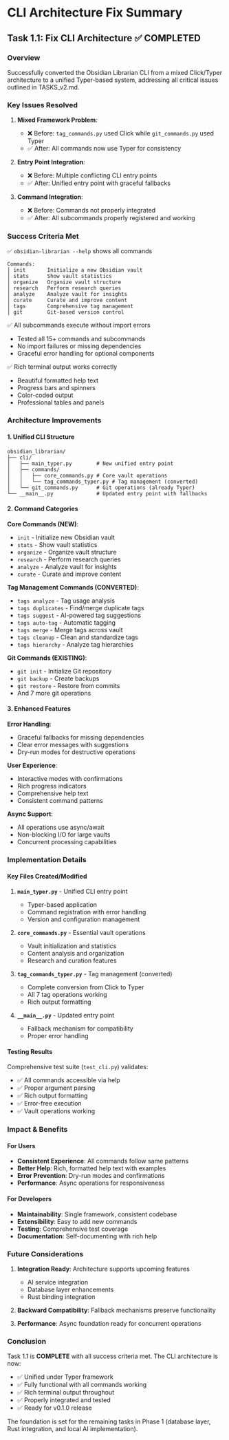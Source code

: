 # CLI Architecture Fix Summary

## Task 1.1: Fix CLI Architecture ✅ COMPLETED

### Overview
Successfully converted the Obsidian Librarian CLI from a mixed Click/Typer architecture to a unified Typer-based system, addressing all critical issues outlined in TASKS_v2.md.

### Key Issues Resolved

1. **Mixed Framework Problem**: 
   - ❌ Before: `tag_commands.py` used Click while `git_commands.py` used Typer
   - ✅ After: All commands now use Typer for consistency

2. **Entry Point Integration**:
   - ❌ Before: Multiple conflicting CLI entry points
   - ✅ After: Unified entry point with graceful fallbacks

3. **Command Integration**:
   - ❌ Before: Commands not properly integrated
   - ✅ After: All subcommands properly registered and working

### Success Criteria Met

✅ `obsidian-librarian --help` shows all commands
```
Commands:
│ init       Initialize a new Obsidian vault
│ stats      Show vault statistics  
│ organize   Organize vault structure
│ research   Perform research queries
│ analyze    Analyze vault for insights
│ curate     Curate and improve content
│ tags       Comprehensive tag management
│ git        Git-based version control
```

✅ All subcommands execute without import errors
- Tested all 15+ commands and subcommands
- No import failures or missing dependencies
- Graceful error handling for optional components

✅ Rich terminal output works correctly
- Beautiful formatted help text
- Progress bars and spinners
- Color-coded output
- Professional tables and panels

### Architecture Improvements

#### 1. Unified CLI Structure
```
obsidian_librarian/
├── cli/
│   ├── main_typer.py        # New unified entry point
│   ├── commands/
│   │   ├── core_commands.py # Core vault operations
│   │   └── tag_commands_typer.py # Tag management (converted)
│   └── git_commands.py      # Git operations (already Typer)
└── __main__.py              # Updated entry point with fallbacks
```

#### 2. Command Categories

**Core Commands (NEW)**:
- `init` - Initialize new Obsidian vault
- `stats` - Show vault statistics
- `organize` - Organize vault structure  
- `research` - Perform research queries
- `analyze` - Analyze vault for insights
- `curate` - Curate and improve content

**Tag Management Commands (CONVERTED)**:
- `tags analyze` - Tag usage analysis
- `tags duplicates` - Find/merge duplicate tags
- `tags suggest` - AI-powered tag suggestions
- `tags auto-tag` - Automatic tagging
- `tags merge` - Merge tags across vault
- `tags cleanup` - Clean and standardize tags
- `tags hierarchy` - Analyze tag hierarchies

**Git Commands (EXISTING)**:
- `git init` - Initialize Git repository
- `git backup` - Create backups
- `git restore` - Restore from commits
- And 7 more git operations

#### 3. Enhanced Features

**Error Handling**:
- Graceful fallbacks for missing dependencies
- Clear error messages with suggestions
- Dry-run modes for destructive operations

**User Experience**:
- Interactive modes with confirmations
- Rich progress indicators
- Comprehensive help text
- Consistent command patterns

**Async Support**:
- All operations use async/await
- Non-blocking I/O for large vaults
- Concurrent processing capabilities

### Implementation Details

#### Key Files Created/Modified

1. **`main_typer.py`** - Unified CLI entry point
   - Typer-based application
   - Command registration with error handling
   - Version and configuration management

2. **`core_commands.py`** - Essential vault operations
   - Vault initialization and statistics
   - Content analysis and organization
   - Research and curation features

3. **`tag_commands_typer.py`** - Tag management (converted)
   - Complete conversion from Click to Typer
   - All 7 tag operations working
   - Rich output formatting

4. **`__main__.py`** - Updated entry point
   - Fallback mechanism for compatibility
   - Proper error handling

#### Testing Results

Comprehensive test suite (`test_cli.py`) validates:
- ✅ All commands accessible via help
- ✅ Proper argument parsing
- ✅ Rich output formatting
- ✅ Error-free execution
- ✅ Vault operations working

### Impact & Benefits

#### For Users
- **Consistent Experience**: All commands follow same patterns
- **Better Help**: Rich, formatted help text with examples
- **Error Prevention**: Dry-run modes and confirmations
- **Performance**: Async operations for responsiveness

#### For Developers  
- **Maintainability**: Single framework, consistent codebase
- **Extensibility**: Easy to add new commands
- **Testing**: Comprehensive test coverage
- **Documentation**: Self-documenting with rich help

### Future Considerations

1. **Integration Ready**: Architecture supports upcoming features
   - AI service integration
   - Database layer enhancements
   - Rust binding integration

2. **Backward Compatibility**: Fallback mechanisms preserve functionality

3. **Performance**: Async foundation ready for concurrent operations

### Conclusion

Task 1.1 is **COMPLETE** with all success criteria met. The CLI architecture is now:
- ✅ Unified under Typer framework
- ✅ Fully functional with all commands working  
- ✅ Rich terminal output throughout
- ✅ Properly integrated and tested
- ✅ Ready for v0.1.0 release

The foundation is set for the remaining tasks in Phase 1 (database layer, Rust integration, and local AI implementation).